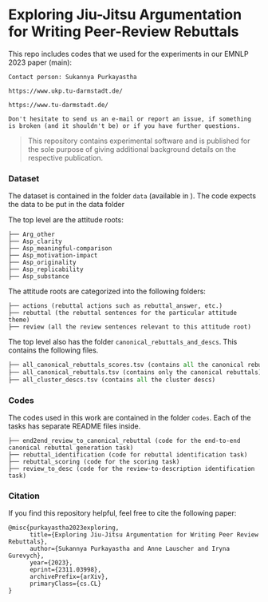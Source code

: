 # Exploring Jiu-Jitsu Argumentation for Writing Peer-Review Rebuttals 
This repo includes codes that we used for the experiments in our EMNLP 2023 paper (main):

```
Contact person: Sukannya Purkayastha

https://www.ukp.tu-darmstadt.de/

https://www.tu-darmstadt.de/

Don't hesitate to send us an e-mail or report an issue, if something is broken (and it shouldn't be) or if you have further questions.
```
> This repository contains experimental software and is published for the sole purpose of giving additional background details on the respective publication.

### Dataset
The dataset is contained in the folder ```data``` (available in ). The code expects the data to be put in the data folder

The top level are the attitude roots: 
``` 
├── Arg_other  
├── Asp_clarity
├── Asp_meaningful-comparison
├── Asp_motivation-impact
├── Asp_originality
├── Asp_replicability
├── Asp_substance
```

The attitude roots are categorized into the following folders: 
``` 
├── actions (rebuttal actions such as rebuttal_answer, etc.)  
├── rebuttal (the rebuttal sentences for the particular attitude theme)
├── review (all the review sentences relevant to this attitude root)  
```

The top level also has the folder ```canonical_rebuttals_and_descs```. This contains the following files.  
```python
├── all_canonical_rebuttals_scores.tsv (contains all the canonical rebuttals with scores)  
├── all_canonical_rebuttals.tsv (contains only the canonical rebuttals)
├── all_cluster_descs.tsv (contains all the cluster descs)
```

### Codes
The codes used in this work are contained in the folder ```codes```.  Each of the tasks has separate README files inside.
```
├── end2end_review_to_canonical_rebuttal (code for the end-to-end canonical rebuttal generation task)
├── rebuttal_identification (code for rebuttal identification task)
├── rebuttal_scoring (code for the scoring task)
├── review_to_desc (code for the review-to-description identification task)
```


### Citation
If you find this repository helpful, feel free to cite the following paper:

```
@misc{purkayastha2023exploring,
      title={Exploring Jiu-Jitsu Argumentation for Writing Peer Review Rebuttals}, 
      author={Sukannya Purkayastha and Anne Lauscher and Iryna Gurevych},
      year={2023},
      eprint={2311.03998},
      archivePrefix={arXiv},
      primaryClass={cs.CL}
}
```
